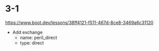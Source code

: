 # 3-1
https://www.boot.dev/lessons/38ff4121-f511-467d-8ce8-3469a6c31120
- Add exchange
  - name: peril_direct
  - type: direct

